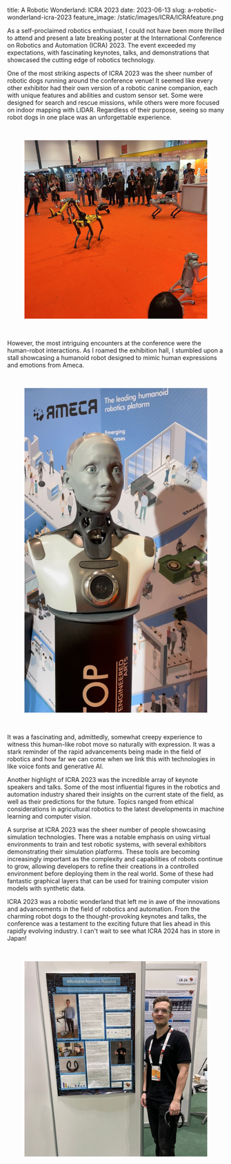 title: A Robotic Wonderland: ICRA 2023
date: 2023-06-13
slug: a-robotic-wonderland-icra-2023
feature_image: /static/images/ICRA/ICRAfeature.png

<p>As a self-proclaimed robotics enthusiast, I could not have been more thrilled to attend and present a late breaking poster at the International Conference on Robotics and Automation (ICRA) 2023. The event exceeded my expectations, with fascinating keynotes, talks, and demonstrations that showcased the cutting edge of robotics technology.</p>

<p>One of the most striking aspects of ICRA 2023 was the sheer number of robotic dogs running around the conference venue! It seemed like every other exhibitor had their own version of a robotic canine companion, each with unique features and abilities and custom sensor set. Some were designed for search and rescue missions, while others were more focused on indoor mapping with LIDAR. Regardless of their purpose, seeing so many robot dogs in one place was an unforgettable experience.</p>

<br>

<figure class="kg-card kg-image-card">
    <img src="/static/images/ICRA/1.png" class="kg-image" alt="Robotic dogs at ICRA 2023" loading="lazy">
</figure>

<br>

<p>However, the most intriguing encounters at the conference were the human-robot interactions. As I roamed the exhibition hall, I stumbled upon a stall showcasing a humanoid robot designed to mimic human expressions and emotions from Ameca.</p>

<br>

<figure class="kg-card kg-image-card">
    <img src="/static/images/ICRA/2.png" class="kg-image" alt="Humanoid robot Ameca at ICRA 2023" loading="lazy">
</figure>

<br>

<p>It was a fascinating and, admittedly, somewhat creepy experience to witness this human-like robot move so naturally with expression. It was a stark reminder of the rapid advancements being made in the field of robotics and how far we can come when we link this with technologies in like voice fonts and generative AI.</p>

<p>Another highlight of ICRA 2023 was the incredible array of keynote speakers and talks. Some of the most influential figures in the robotics and automation industry shared their insights on the current state of the field, as well as their predictions for the future. Topics ranged from ethical considerations in agricultural robotics to the latest developments in machine learning and computer vision.</p>

<p>A surprise at ICRA 2023 was the sheer number of people showcasing simulation technologies. There was a notable emphasis on using virtual environments to train and test robotic systems, with several exhibitors demonstrating their simulation platforms. These tools are becoming increasingly important as the complexity and capabilities of robots continue to grow, allowing developers to refine their creations in a controlled environment before deploying them in the real world. Some of these had fantastic graphical layers that can be used for training computer vision models with synthetic data.</p>

<p>ICRA 2023 was a robotic wonderland that left me in awe of the innovations and advancements in the field of robotics and automation. From the charming robot dogs to the thought-provoking keynotes and talks, the conference was a testament to the exciting future that lies ahead in this rapidly evolving industry. I can't wait to see what ICRA 2024 has in store in Japan!</p>

<br>

<figure class="kg-card kg-image-card">
    <img src="/static/images/ICRA/3.png" class="kg-image" alt="ICRA 2023 conference highlights" loading="lazy">
</figure>

<br>
